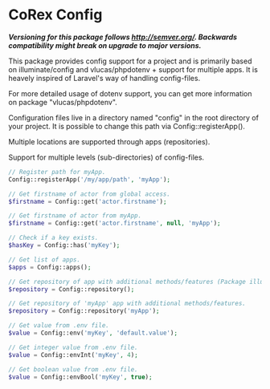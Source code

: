 # CoRex Config

**_Versioning for this package follows http://semver.org/. Backwards compatibility might break on upgrade to major versions._**

This package provides config support for a project and is primarily based on illuminate/config and vlucas/phpdotenv + support for multiple apps. It is heavely inspired of Laravel's way of handling config-files.

For more detailed usage of dotenv support, you can get more information on package "vlucas/phpdotenv".

Configuration files live in a directory named "config" in the root directory of your project. It is possible to change this path via Config::registerApp().

Multiple locations are supported through apps (repositories).

Support for multiple levels (sub-directories) of config-files.

```php
// Register path for myApp.
Config::registerApp('/my/app/path', 'myApp');

// Get firstname of actor from global access.
$firstname = Config::get('actor.firstname');

// Get firstname of actor from myApp.
$firstname = Config::get('actor.firstname', null, 'myApp');

// Check if a key exists.
$hasKey = Config::has('myKey');

// Get list of apps.
$apps = Config::apps();

// Get repository of app with additional methods/features (Package illuminate/config).
$repository = Config::repository();

// Get repository of 'myApp' app with additional methods/features.
$repository = Config::repository('myApp');

// Get value from .env file.
$value = Config::env('myKey', 'default.value');

// Get integer value from .env file.
$value = Config::envInt('myKey', 4);

// Get boolean value from .env file.
$value = Config::envBool('myKey', true);
```
